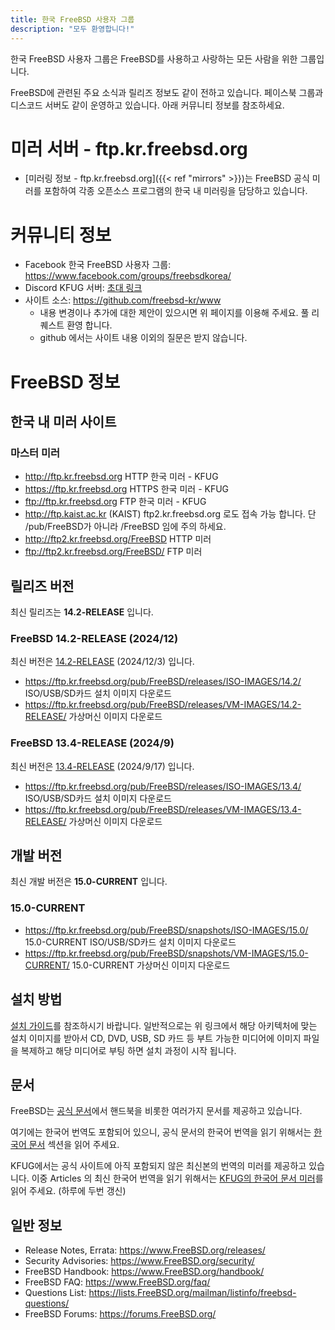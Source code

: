 ```yaml
---
title: 한국 FreeBSD 사용자 그룹
description: "모두 환영합니다!"
---
```


한국 FreeBSD 사용자 그룹은 FreeBSD를 사용하고 사랑하는 모든 사람을 위한 그룹입니다.

FreeBSD에 관련된 주요 소식과 릴리즈 정보도 같이 전하고 있습니다.
페이스북 그룹과 디스코드 서버도 같이 운영하고 있습니다. 아래 커뮤니티 정보를 참조하세요.

# 미러 서버 - ftp.kr.freebsd.org

* [미러링 정보 - ftp.kr.freebsd.org]({{< ref "mirrors" >}})는 FreeBSD 공식 미러를 포함하여 각종 오픈소스 프로그램의 한국 내 미러링을 담당하고 있습니다.

# 커뮤니티 정보

* Facebook 한국 FreeBSD 사용자 그룹: https://www.facebook.com/groups/freebsdkorea/
* Discord KFUG 서버: [초대 링크](https://discord.gg/cBnSHPBpGf)
* 사이트 소스: https://github.com/freebsd-kr/www
  * 내용 변경이나 추가에 대한 제안이 있으시면 위 페이지를 이용해 주세요. 풀 리퀘스트 환영 합니다.
  * github 에서는 사이트 내용 이외의 질문은 받지 않습니다.

# FreeBSD 정보

## 한국 내 미러 사이트

### 마스터 미러

* http://ftp.kr.freebsd.org HTTP 한국 미러 - KFUG
* https://ftp.kr.freebsd.org HTTPS 한국 미러 - KFUG
* ftp://ftp.kr.freebsd.org FTP 한국 미러 - KFUG
* http://ftp.kaist.ac.kr (KAIST) ftp2.kr.freebsd.org 로도 접속 가능 합니다. 단 /pub/FreeBSD가 아니라 /FreeBSD 임에 주의 하세요.
* http://ftp2.kr.freebsd.org/FreeBSD HTTP 미러
* ftp://ftp2.kr.freebsd.org/FreeBSD/ FTP 미러

## 릴리즈 버전

최신 릴리즈는 **14.2-RELEASE** 입니다.

### FreeBSD 14.2-RELEASE (2024/12)

최신 버전은 [14.2-RELEASE](https://www.freebsd.org/releases/14.2R/announce/)
 (2024/12/3) 입니다.

* https://ftp.kr.freebsd.org/pub/FreeBSD/releases/ISO-IMAGES/14.2/ ISO/USB/SD카드 설치 이미지 다운로드
* https://ftp.kr.freebsd.org/pub/FreeBSD/releases/VM-IMAGES/14.2-RELEASE/ 가상머신 이미지 다운로드

### FreeBSD 13.4-RELEASE (2024/9)

최신 버전은 [13.4-RELEASE](https://www.freebsd.org/releases/13.4R/announce/)
 (2024/9/17) 입니다.

* https://ftp.kr.freebsd.org/pub/FreeBSD/releases/ISO-IMAGES/13.4/ ISO/USB/SD카드 설치 이미지 다운로드
* https://ftp.kr.freebsd.org/pub/FreeBSD/releases/VM-IMAGES/13.4-RELEASE/ 가상머신 이미지 다운로드

## 개발 버전

최신 개발 버전은 **15.0-CURRENT** 입니다.

### 15.0-CURRENT

* https://ftp.kr.freebsd.org/pub/FreeBSD/snapshots/ISO-IMAGES/15.0/ 15.0-CURRENT ISO/USB/SD카드 설치 이미지 다운로드
* https://ftp.kr.freebsd.org/pub/FreeBSD/snapshots/VM-IMAGES/15.0-CURRENT/ 15.0-CURRENT 가상머신 이미지 다운로드

## 설치 방법

[설치 가이드](https://www.freebsd.org/doc/en_US.ISO8859-1/books/handbook/bsdinstall.html)를 참조하시기 바랍니다.
일반적으로는 위 링크에서 해당 아키텍처에 맞는 설치 이미지를 받아서 CD, DVD, USB, SD 카드 등 부트 가능한 미디어에 이미지
파일을 복제하고 해당 미디어로 부팅 하면 설치 과정이 시작 됩니다.

## 문서

FreeBSD는 [공식 문서](https://docs.freebsd.org/en/)에서 핸드북을 비롯한 여러가지
문서를 제공하고 있습니다.

여기에는 한국어 번역도 포함되어 있으니, 공식 문서의 한국어 번역을 읽기 위해서는
[한국어 문서](https://docs.freebsd.org/ko/) 섹션을 읽어 주세요.

KFUG에서는 공식 사이트에 아직 포함되지 않은 최신본의 번역의 미러를 제공하고
있습니다. 이중 Articles 의 최신 한국어 번역을 읽기 위해서는
[KFUG의 한국어 문서 미러](https://www.kr.freebsd.org/doc-ko/ko/articles)를
읽어 주세요. (하루에 두번 갱신)

## 일반 정보

* Release Notes, Errata: https://www.FreeBSD.org/releases/
* Security Advisories: https://www.FreeBSD.org/security/
* FreeBSD Handbook: https://www.FreeBSD.org/handbook/
* FreeBSD FAQ: https://www.FreeBSD.org/faq/
* Questions List: https://lists.FreeBSD.org/mailman/listinfo/freebsd-questions/
* FreeBSD Forums: https://forums.FreeBSD.org/
